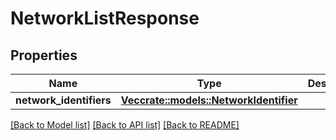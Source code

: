 # NetworkListResponse

## Properties

Name | Type | Description | Notes
------------ | ------------- | ------------- | -------------
**network_identifiers** | [**Vec<crate::models::NetworkIdentifier>**](NetworkIdentifier.md) |  | 

[[Back to Model list]](../README.md#documentation-for-models) [[Back to API list]](../README.md#documentation-for-api-endpoints) [[Back to README]](../README.md)


